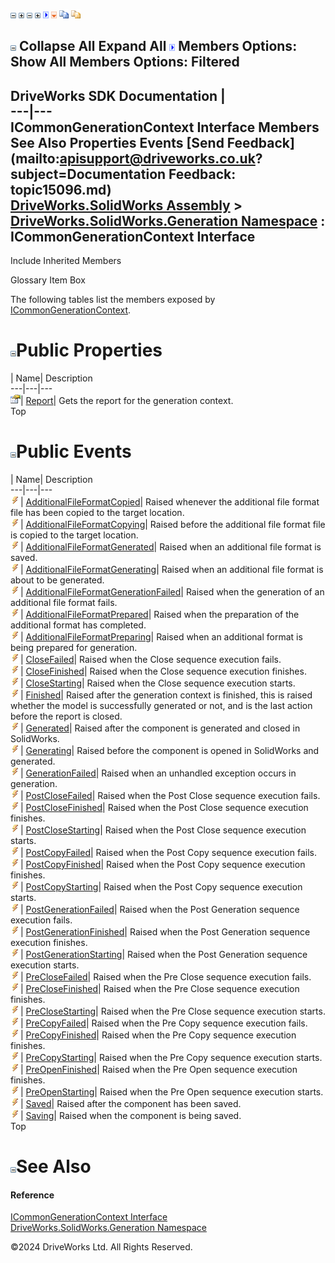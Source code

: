 ![](dotnetimages/collapse.gif) ![](dotnetimages/expand.gif) ![](dotnetimages/collapse.gif) ![](dotnetimages/expand.gif) ![](dotnetimages/drpdown.gif) ![](dotnetimages/drpdown_orange.gif) ![](dotnetimages/copycode.gif) ![](dotnetimages/copycodeHighlight.gif)

![](dotnetimages/collapse.gif) Collapse All Expand All ![](dotnetimages/drpdown.gif) Members Options: Show All  Members Options: Filtered   
---  
DriveWorks SDK Documentation  |   
---|---  
ICommonGenerationContext Interface Members   
See Also Properties Events [Send Feedback](mailto:apisupport@driveworks.co.uk?subject=Documentation Feedback: topic15096.md)  
[DriveWorks.SolidWorks Assembly](topic13342.md) > [DriveWorks.SolidWorks.Generation Namespace](topic15094.md) : ICommonGenerationContext Interface  
---  
  
Include Inherited Members    


Glossary Item Box

The following tables list the members exposed by [ICommonGenerationContext](topic15096.md).

# ![](dotnetimages/collapse.gif)Public Properties

| Name| Description  
---|---|---  
![ Property](dotnetimages/Property.gif)| [Report](topic15101.md)| Gets the report for the generation context.   
Top

# ![](dotnetimages/collapse.gif)Public Events

| Name| Description  
---|---|---  
![ Event](dotnetimages/Event.gif)| [AdditionalFileFormatCopied](topic15102.md)| Raised whenever the additional file format file has been copied to the target location.   
![ Event](dotnetimages/Event.gif)| [AdditionalFileFormatCopying](topic15103.md)| Raised before the additional file format file is copied to the target location.   
![ Event](dotnetimages/Event.gif)| [AdditionalFileFormatGenerated](topic15104.md)| Raised when an additional file format is saved.   
![ Event](dotnetimages/Event.gif)| [AdditionalFileFormatGenerating](topic15105.md)| Raised when an additional file format is about to be generated.   
![ Event](dotnetimages/Event.gif)| [AdditionalFileFormatGenerationFailed](topic15106.md)| Raised when the generation of an additional file format fails.   
![ Event](dotnetimages/Event.gif)| [AdditionalFileFormatPrepared](topic15107.md)| Raised when the preparation of the additional format has completed.   
![ Event](dotnetimages/Event.gif)| [AdditionalFileFormatPreparing](topic15108.md)| Raised when an additional format is being prepared for generation.   
![ Event](dotnetimages/Event.gif)| [CloseFailed](topic15109.md)| Raised when the Close sequence execution fails.   
![ Event](dotnetimages/Event.gif)| [CloseFinished](topic15110.md)| Raised when the Close sequence execution finishes.   
![ Event](dotnetimages/Event.gif)| [CloseStarting](topic15111.md)| Raised when the Close sequence execution starts.   
![ Event](dotnetimages/Event.gif)| [Finished](topic15112.md)| Raised after the generation context is finished, this is raised whether the model is successfully generated or not, and is the last action before the report is closed.   
![ Event](dotnetimages/Event.gif)| [Generated](topic15113.md)| Raised after the component is generated and closed in SolidWorks.   
![ Event](dotnetimages/Event.gif)| [Generating](topic15114.md)| Raised before the component is opened in SolidWorks and generated.   
![ Event](dotnetimages/Event.gif)| [GenerationFailed](topic15115.md)| Raised when an unhandled exception occurs in generation.   
![ Event](dotnetimages/Event.gif)| [PostCloseFailed](topic15116.md)| Raised when the Post Close sequence execution fails.   
![ Event](dotnetimages/Event.gif)| [PostCloseFinished](topic15117.md)| Raised when the Post Close sequence execution finishes.   
![ Event](dotnetimages/Event.gif)| [PostCloseStarting](topic15118.md)| Raised when the Post Close sequence execution starts.   
![ Event](dotnetimages/Event.gif)| [PostCopyFailed](topic15119.md)| Raised when the Post Copy sequence execution fails.   
![ Event](dotnetimages/Event.gif)| [PostCopyFinished](topic15120.md)| Raised when the Post Copy sequence execution finishes.   
![ Event](dotnetimages/Event.gif)| [PostCopyStarting](topic15121.md)| Raised when the Post Copy sequence execution starts.   
![ Event](dotnetimages/Event.gif)| [PostGenerationFailed](topic15122.md)| Raised when the Post Generation sequence execution fails.   
![ Event](dotnetimages/Event.gif)| [PostGenerationFinished](topic15123.md)| Raised when the Post Generation sequence execution finishes.   
![ Event](dotnetimages/Event.gif)| [PostGenerationStarting](topic15124.md)| Raised when the Post Generation sequence execution starts.   
![ Event](dotnetimages/Event.gif)| [PreCloseFailed](topic15125.md)| Raised when the Pre Close sequence execution fails.   
![ Event](dotnetimages/Event.gif)| [PreCloseFinished](topic15126.md)| Raised when the Pre Close sequence execution finishes.   
![ Event](dotnetimages/Event.gif)| [PreCloseStarting](topic15127.md)| Raised when the Pre Close sequence execution starts.   
![ Event](dotnetimages/Event.gif)| [PreCopyFailed](topic15128.md)| Raised when the Pre Copy sequence execution fails.   
![ Event](dotnetimages/Event.gif)| [PreCopyFinished](topic15129.md)| Raised when the Pre Copy sequence execution finishes.   
![ Event](dotnetimages/Event.gif)| [PreCopyStarting](topic15130.md)| Raised when the Pre Copy sequence execution starts.   
![ Event](dotnetimages/Event.gif)| [PreOpenFinished](topic15131.md)| Raised when the Pre Open sequence execution finishes.   
![ Event](dotnetimages/Event.gif)| [PreOpenStarting](topic15132.md)| Raised when the Pre Open sequence execution starts.   
![ Event](dotnetimages/Event.gif)| [Saved](topic15133.md)| Raised after the component has been saved.   
![ Event](dotnetimages/Event.gif)| [Saving](topic15134.md)| Raised when the component is being saved.   
Top

# ![](dotnetimages/collapse.gif)See Also

#### Reference

[ICommonGenerationContext Interface](topic15096.md)   
[DriveWorks.SolidWorks.Generation Namespace](topic15094.md)

©2024 DriveWorks Ltd. All Rights Reserved.
